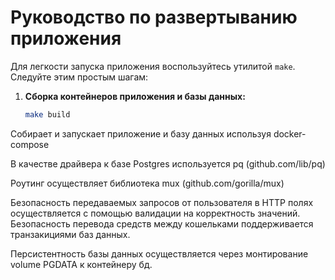 # Руководство по развертыванию приложения

Для легкости запуска приложения воспользуйтесь утилитой `make`. Следуйте этим простым шагам:

1. **Сборка контейнеров приложения и базы данных:**
   ```bash
   make build
Собирает и запускает приложение и базу данных используя docker-compose

В качестве драйвера к базе Postgres используется pq (github.com/lib/pq)  

Роутинг осуществляет библиотека mux (github.com/gorilla/mux)


Безопасность передаваемых запросов от пользователя в HTTP полях осуществляется с помощью валидации на корректность значений.
Безопасность перевода средств между кошельками поддерживается транзакициями баз данных.

Персистентность базы данных осуществляется через монтирование volume PGDATA к контейнеру бд.

